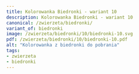 ```yaml
---
title: Kolorowanka Biedronki - wariant 10
description: Kolorowanka Biedronki - wariant 10
canonical: /zwierzeta/biedronki/
variant_of: biedronki
image: /zwierzeta/biedronki/10/biedronki-10.svg
pdf: /zwierzeta/biedronki/10/biedronki-10.pdf
alt: "Kolorowanka z biedronki do pobrania"
tags:
- zwierzeta
- biedronki
---
```

